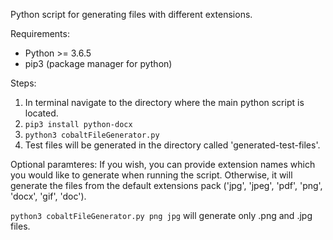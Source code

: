 Python script for generating files with different extensions. 

Requirements:
- Python >= 3.6.5
- pip3 (package manager for python)

Steps:
1. In terminal navigate to the directory where the main python script is located.
2. `pip3 install python-docx`
3. `python3 cobaltFileGenerator.py`
4. Test files will be generated in the directory called 'generated-test-files'.

Optional paramteres:
If you wish, you can provide extension names which you would like to generate when running the script. Otherwise, it will generate the files from the default extensions pack ('jpg', 'jpeg', 'pdf', 'png', 'docx', 'gif', 'doc').

`python3 cobaltFileGenerator.py png jpg` will generate only .png and .jpg files.